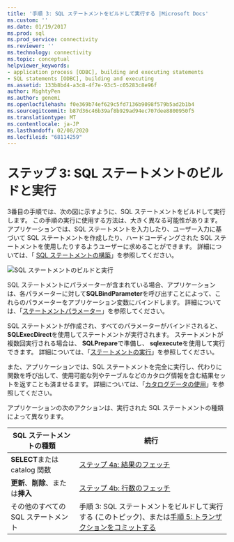 ```yaml
---
title: '手順 3: SQL ステートメントをビルドして実行する |Microsoft Docs'
ms.custom: ''
ms.date: 01/19/2017
ms.prod: sql
ms.prod_service: connectivity
ms.reviewer: ''
ms.technology: connectivity
ms.topic: conceptual
helpviewer_keywords:
- application process [ODBC], building and executing statements
- SQL statements [ODBC], building and executing
ms.assetid: 133b8bd4-a3c8-4f7e-93c5-c05283c8e96f
author: MightyPen
ms.author: genemi
ms.openlocfilehash: f0e369b74ef629c5fd7136b9098f579b5ad2b1b4
ms.sourcegitcommit: b87d36c46b39af8b929ad94ec707dee8800950f5
ms.translationtype: MT
ms.contentlocale: ja-JP
ms.lasthandoff: 02/08/2020
ms.locfileid: "68114259"
---
```

# <a name="step-3-build-and-execute-an-sql-statement"></a>ステップ 3: SQL ステートメントのビルドと実行
3番目の手順では、次の図に示すように、SQL ステートメントをビルドして実行します。 この手順の実行に使用する方法は、大きく異なる可能性があります。 アプリケーションでは、SQL ステートメントを入力したり、ユーザー入力に基づいて SQL ステートメントを作成したり、ハードコーディングされた SQL ステートメントを使用したりするようユーザーに求めることができます。 詳細については、「 [SQL ステートメントの構築](../../../odbc/reference/develop-app/constructing-sql-statements.md)」を参照してください。  
  
 ![SQL ステートメントのビルドと実行](../../../odbc/reference/develop-app/media/pr13.gif "pr13")  
  
 SQL ステートメントにパラメーターが含まれている場合、アプリケーションは、各パラメーターに対して**SQLBindParameter**を呼び出すことによって、これらのパラメーターをアプリケーション変数にバインドします。 詳細については、「[ステートメントパラメーター](../../../odbc/reference/develop-app/statement-parameters.md)」を参照してください。  
  
 SQL ステートメントが作成され、すべてのパラメーターがバインドされると、 **SQLExecDirect**を使用してステートメントが実行されます。 ステートメントが複数回実行される場合は、 **SQLPrepare**で準備し、 **sqlexecute**を使用して実行できます。 詳細については、「[ステートメントの実行](../../../odbc/reference/develop-app/executing-a-statement.md)」を参照してください。  
  
 また、アプリケーションでは、SQL ステートメントを完全に実行し、代わりに関数を呼び出して、使用可能な列やテーブルなどのカタログ情報を含む結果セットを返すことも済ませるます。 詳細については、「[カタログデータの使用](../../../odbc/reference/develop-app/uses-of-catalog-data.md)」を参照してください。  
  
 アプリケーションの次のアクションは、実行された SQL ステートメントの種類によって異なります。  
  
|SQL ステートメントの種類|続行|  
|---------------------------|----------------|  
|**SELECT**または catalog 関数|[ステップ 4a: 結果のフェッチ](../../../odbc/reference/develop-app/step-4a-fetch-the-results.md)|  
|**更新**、**削除**、または**挿入**|[ステップ 4b: 行数のフェッチ](../../../odbc/reference/develop-app/step-4b-fetch-the-row-count.md)|  
|その他のすべての SQL ステートメント|手順 3: SQL ステートメントをビルドして実行する (このトピック)、または[手順 5: トランザクションをコミットする](../../../odbc/reference/develop-app/step-5-commit-the-transaction.md)|
